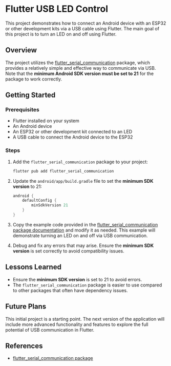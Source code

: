 # Flutter USB LED Control

This project demonstrates how to connect an Android device with an ESP32 or other development kits via a USB cable using Flutter. The main goal of this project is to turn an LED on and off using Flutter.

## Overview

The project utilizes the [flutter_serial_communication](https://pub.dev/packages/flutter_serial_communication) package, which provides a relatively simple and effective way to communicate via USB. Note that the **minimum Android SDK version must be set to 21** for the package to work correctly.

## Getting Started

### Prerequisites

- Flutter installed on your system
- An Android device
- An ESP32 or other development kit connected to an LED
- A USB cable to connect the Android device to the ESP32

### Steps

1. Add the `flutter_serial_communication` package to your project:

   ```bash
   flutter pub add flutter_serial_communication
   ```

2. Update the `android/app/build.gradle` file to set the **minimum SDK version** to 21:

   ```gradle
   android {
       defaultConfig {
           minSdkVersion 21
       }
   }
   ```

3. Copy the example code provided in the [flutter_serial_communication package documentation](https://pub.dev/packages/flutter_serial_communication/example) and modify it as needed. This example will demonstrate turning an LED on and off via USB communication.

4. Debug and fix any errors that may arise. Ensure the **minimum SDK version** is set correctly to avoid compatibility issues.

## Lessons Learned

- Ensure the **minimum SDK version** is set to 21 to avoid errors.
- The `flutter_serial_communication` package is easier to use compared to other packages that often have dependency issues.

## Future Plans

This initial project is a starting point. The next version of the application will include more advanced functionality and features to explore the full potential of USB communication in Flutter.

## References

- [flutter_serial_communication package](https://pub.dev/packages/flutter_serial_communication)
